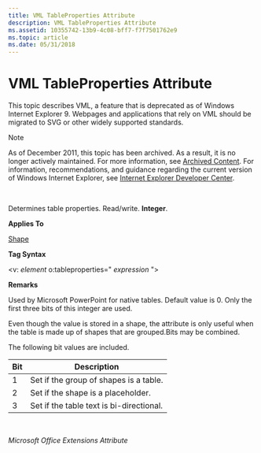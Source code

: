 ```yaml
---
title: VML TableProperties Attribute
description: VML TableProperties Attribute
ms.assetid: 10355742-13b9-4c08-bff7-f7f7501762e9
ms.topic: article
ms.date: 05/31/2018
---
```


# VML TableProperties Attribute

This topic describes VML, a feature that is deprecated as of Windows Internet Explorer 9. Webpages and applications that rely on VML should be migrated to SVG or other widely supported standards.

> [!Note]  
> As of December 2011, this topic has been archived. As a result, it is no longer actively maintained. For more information, see [Archived Content](https://docs.microsoft.com/previous-versions/windows/internet-explorer/ie-developer/). For information, recommendations, and guidance regarding the current version of Windows Internet Explorer, see [Internet Explorer Developer Center](https://go.microsoft.com/fwlink/p/?linkid=204313).

 

Determines table properties. Read/write. **Integer**.

**Applies To**

[Shape](shape-element--vml.md)

**Tag Syntax**

<v: *element* o:tableproperties=" *expression* ">

**Remarks**

Used by Microsoft PowerPoint for native tables. Default value is 0. Only the first three bits of this integer are used.

Even though the value is stored in a shape, the attribute is only useful when the table is made up of shapes that are grouped.Bits may be combined.

The following bit values are included.



| Bit | Description                              |
|-----|------------------------------------------|
| 1   | Set if the group of shapes is a table.   |
| 2   | Set if the shape is a placeholder.       |
| 3   | Set if the table text is bi-directional. |



 

*Microsoft Office Extensions Attribute*

 

 




